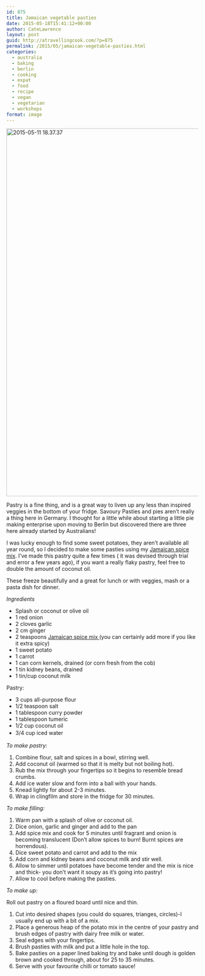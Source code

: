 ```yaml
---
id: 875
title: Jamaican vegetable pasties
date: 2015-05-18T15:41:12+00:00
author: CateLawrence
layout: post
guid: http://atravellingcook.com/?p=875
permalink: /2015/05/jamaican-vegetable-pasties.html
categories:
  - australia
  - baking
  - berlin
  - cooking
  - expat
  - food
  - recipe
  - vegan
  - vegetarian
  - workshops
format: image
---
```

[<img class="aligncenter size-large wp-image-890" src="atc-migrate/2015/05/2015-05-11-18.37.37-830x1024.jpg" alt="2015-05-11 18.37.37" width="780" height="962" />](atc-migrate/2015/05/2015-05-11-18.37.37.jpg)

Pastry is a fine thing, and is a great way to liven up any less than inspired veggies in the bottom of your fridge. Savoury Pasties and pies aren&#8217;t really a thing here in Germany. I thought for a little while about starting a little pie making enterprise upon moving to Berlin but discovered there are three here already started by Australians!

I was lucky enough to find some sweet potatoes, they aren&#8217;t available all year round, so I decided to make some pasties using my [Jamaican spice mix](http://atravellingcook.com/2015/02/red-beans-quinoa-and-jerk-spice-soup.html). I&#8217;ve made this pastry quite a few times ( it was devised through trial and error a few years ago), if you want a really flaky pastry, feel free to double the amount of coconut oil.

These freeze beautifully and a great for lunch or with veggies, mash or a pasta dish for dinner.

_Ingredients_

  * Splash or coconut or olive oil
  * 1 red onion
  * 2 cloves garlic
  * 2 cm ginger
  * 2 teaspoons [Jamaican spice mix ](http://atravellingcook.com/2015/02/red-beans-quinoa-and-jerk-spice-soup.html)(you can certainly add more if you like it extra spicy)
  * 1 sweet potato
  * 1 carrot
  * 1 can corn kernels, drained (or corn fresh from the cob)
  * 1 tin kidney beans, drained
  * 1 tin/cup coconut milk

Pastry:

  * 3 cups all-purpose flour
  * 1/2 teaspoon salt
  * 1 tablespoon curry powder
  * 1 tablespoon tumeric
  * 1/2 cup coconut oil
  * <span style="line-height: 1.5;">3/4 cup iced water

_To make pastry:_

  1. Combine flour, salt and spices in a bowl, stirring well.
  2. Add coconut oil (warmed so that it is melty but not boiling hot).
  3. Rub the mix through your fingertips so it begins to resemble bread crumbs.
  4. Add ice water slow and form into a ball with your hands.
  5. Knead lightly for about 2-3 minutes.
  6. Wrap in clingfilm and store in the fridge for 30 minutes.

_To make filling:_

  1. Warm pan with a splash of olive or coconut oil.
  2. Dice onion, garlic and ginger and add to the pan
  3. Add spice mix and cook for 5 minutes until fragrant and onion is becoming translucent (Don&#8217;t allow spices to burn! Burnt spices are horrendous).
  4. Dice sweet potato and carrot and add to the mix
  5. Add corn and kidney beans and coconut milk and stir well.
  6. Allow to simmer until potatoes have become tender and the mix is nice and thick- you don&#8217;t want it soupy as it&#8217;s going into pastry!
  7. Allow to cool before making the pasties.

_To make up:_

Roll out pastry on a floured board until nice and thin.

  1. Cut into desired shapes (you could do squares, trianges, circles)-I usually end up with a bit of a mix.
  2. Place a generous heap of the potato mix in the centre of your pastry and brush edges of pastry with dairy free milk or water.
  3. Seal edges with your fingertips.
  4. Brush pasties with milk and put a little hole in the top.
  5. Bake pasties on a paper lined baking try and bake until dough is golden brown and cooked through, about for 25 to 35 minutes.
  6. Serve with your favourite chilli or tomato sauce!